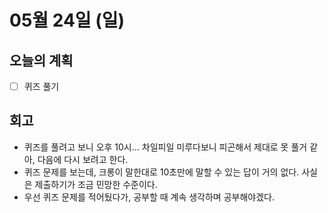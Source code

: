 # 05월 24일 (일)

## 오늘의 계획

- [ ] 퀴즈 풀기

## 회고

- 퀴즈를 풀려고 보니 오후 10시... 차일피일 미루다보니 피곤해서 제대로 못 풀거 같아, 다음에 다시 보려고 한다.
- 퀴즈 문제를 보는데, 크롱이 말한대로 10초만에 말할 수 있는 답이 거의 없다. 사실은 제출하기가 조금 민망한 수준이다.
- 우선 퀴즈 문제를 적어뒀다가, 공부할 때 계속 생각하며 공부해야겠다.
